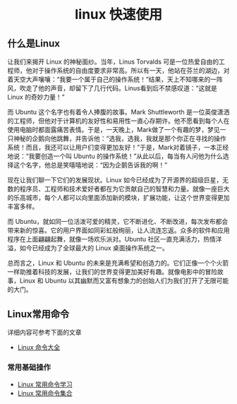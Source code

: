 <p style="font-size:30px ;font-weight: bolder;  text-align:center"> linux 快速使用 </p>

## 什么是Linux

让我们来揭开 Linux 的神秘面纱。当年，Linus Torvalds 可是一位热爱自由的工程师，他对于操作系统的自由度要求非常高。所以有一天，他站在芬兰的湖边，对着天空大声嚷嚷：“我要一个属于自己的操作系统！”结果，天上不知哪来的一阵风，吹走了他的声音，却留下了几行代码。Linus看到后不禁感叹道：“这就是 Linux 的奇妙力量！”

而 Ubuntu 这个名字也有着令人捧腹的故事。Mark Shuttleworth 是一位英俊潇洒的工程师，但他对于计算机的友好性和易用性一直心存期许。他不愿看到每个人在使用电脑时都面露痛苦表情。于是，一天晚上，Mark做了一个有趣的梦，梦见一只神秘的企鹅向他跳舞，并告诉他：“选我，选我，我就是那个你正在寻找的操作系统！而且，我还可以让用户们变得更加友好！”于是，Mark对着镜子，一本正经地说：“我要创造一个叫 Ubuntu 的操作系统！”从此以后，每当有人问他为什么选择这个名字，他总是笑嘻嘻地说：“因为企鹅告诉我的啊！”

现在让我们聊一下它们的发展现状。Linux 如今已经成为了开源界的超级巨星，无数的程序员、工程师和技术爱好者都在为它贡献自己的智慧和力量。就像一座巨大的乐高城市，每个人都可以向里面添加新的模块，扩展功能，让这个世界变得更加丰富多样。

而 Ubuntu，就如同一位活泼可爱的精灵，它不断进化、不断改进，每次发布都会带来新的惊喜。它的用户界面如同彩虹般绚丽，让人流连忘返。众多的软件和应用程序在上面翩翩起舞，就像一场欢乐派对。Ubuntu 社区一直充满活力，热情洋溢，如今已经成为了全球最大的 Linux 桌面操作系统之一。

总而言之，Linux 和 Ubuntu 的未来是充满希望和创造力的。它们正像一个个火箭一样助推着科技的发展，让我们的世界变得更加美好有趣。就像电影中的冒险故事，Linux 和 Ubuntu 以其幽默而又富有想象力的创始人们为我们打开了无限可能的大门。

## Linux常用命令

详细内容可参考下面的文章
- [Linux 命令大全 ](https://www.runoob.com/linux/linux-command-manual.html)

### 常用基础操作

- [Linux 常用命令学习](https://www.runoob.com/w3cnote/linux-common-command-2.html)
- [Linux 常用命令集合](https://www.runoob.com/w3cnote/linux-common-command.html)
